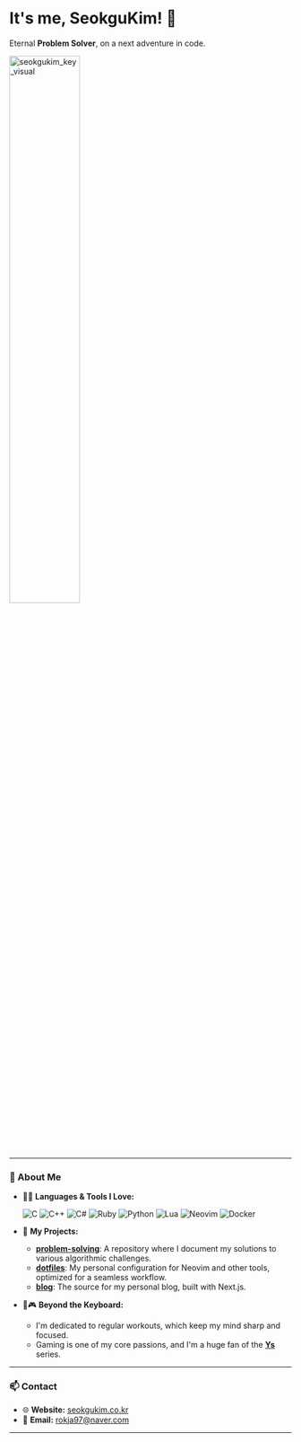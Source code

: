 # It's me, SeokguKim! 👋

Eternal **Problem Solver**, on a next adventure in code.

<img width="50%" alt="seokgukim_key_visual" src="https://github.com/user-attachments/assets/98d2eaea-9bf2-4d37-bb3e-cc6663ec5750" />

---

### 🚀 About Me

- 👨‍💻 **Languages & Tools I Love:**
  <p>
    <img src="https://img.shields.io/badge/C-A8B9CC?style=for-the-badge&logo=c&logoColor=white" alt="C"/>
    <img src="https://img.shields.io/badge/C%2B%2B-00599C?style=for-the-badge&logo=cplusplus&logoColor=white" alt="C++"/>
    <img src="https://img.shields.io/badge/C%23-239120?style=for-the-badge&logo=c-sharp&logoColor=white" alt="C#"/>
    <img src="https://img.shields.io/badge/Ruby-CC342D?style=for-the-badge&logo=ruby&logoColor=white" alt="Ruby"/>
    <img src="https://img.shields.io/badge/Python-3776AB?style=for-the-badge&logo=python&logoColor=white" alt="Python"/>
    <img src="https://img.shields.io/badge/Lua-2C2D72?style=for-the-badge&logo=lua&logoColor=white" alt="Lua"/>
    <img src="https://img.shields.io/badge/Neovim-57A143?style=for-the-badge&logo=neovim&logoColor=white" alt="Neovim"/>
    <img src="https://img.shields.io/badge/Docker-2496ED?style=for-the-badge&logo=docker&logoColor=white" alt="Docker"/>
  </p>

- 🌟 **My Projects:**
  - [**problem-solving**](https://github.com/seokgukim/problem-solving): A repository where I document my solutions to various algorithmic challenges.
  - [**dotfiles**](https://github.com/seokgukim/dotfiles): My personal configuration for Neovim and other tools, optimized for a seamless workflow.
  - [**blog**](https://github.com/seokgukim/blog): The source for my personal blog, built with Next.js.

- 💪🎮 **Beyond the Keyboard:**
  - I'm dedicated to regular workouts, which keep my mind sharp and focused.
  - Gaming is one of my core passions, and I'm a huge fan of the [**Ys**](https://www.falcom.co.jp/ys) series.

---

### 📫 Contact

- 🌐 **Website:** [seokgukim.co.kr](https://seokgukim.co.kr)
- 📧 **Email:** <rokja97@naver.com>

---

